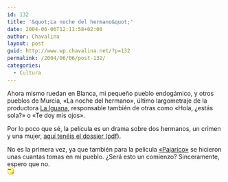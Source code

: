 ```yaml
---
id: 132
title: '&quot;La noche del hermano&quot;'
date: 2004-06-06T12:11:58+02:00
author: Chavalina
layout: post
guid: http://www.wp.chavalina.net/?p=132
permalink: /2004/06/06/post-132/
categories:
  - Cultura
---
```

Ahora mismo ruedan en Blanca, mi peque&ntilde;o pueblo endogámico, y otros pueblos de Murcia, «La noche del hermano», &uacute;ltimo largometraje de la productora <a href=http://www.la-iguana.com/HTML/principal.htm target=&prime;_blank&prime;>La Iguana</a>, responsable también de otras como «Hola, &iquest;estás sola?» o «Te doy mis ojos».

Por lo poco que sé, la película es un drama sobre dos hermanos, un crimen y una mujer, <a href=http://www.la-iguana.com/html/LANOCHEDOSSIER.PDF target=&prime;_blank&prime;>aquí tenéis el dossier (pdf)</a>.

No es la primera vez, ya que también para la película <a href=http://www.zinema.com/pelicula/1998/pajarico.htm target=&prime;_blank&prime;>«Pajarico»</a> se hicieron unas cuantas tomas en mi pueblo. &iquest;Será esto un comienzo? Sinceramente, espero que no.  
![](/imagenes/emoticonos/pensativo.gif)